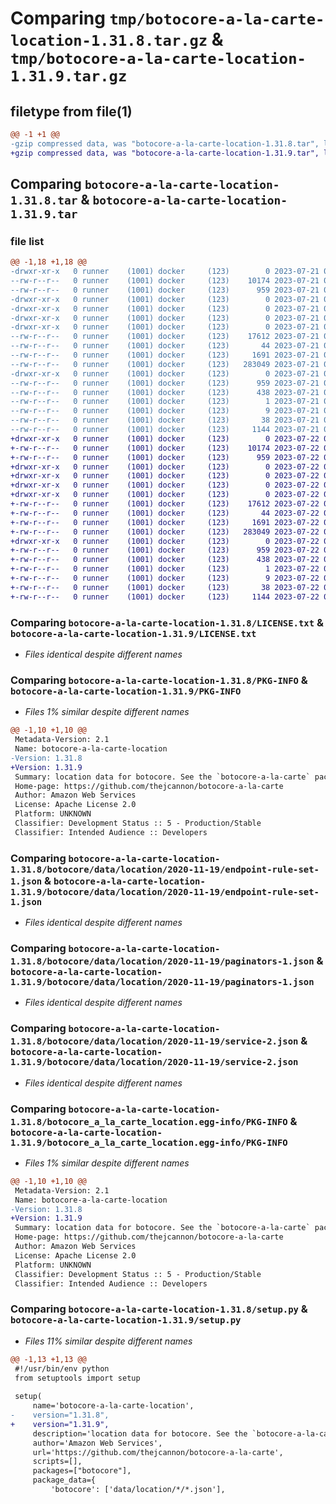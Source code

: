 # Comparing `tmp/botocore-a-la-carte-location-1.31.8.tar.gz` & `tmp/botocore-a-la-carte-location-1.31.9.tar.gz`

## filetype from file(1)

```diff
@@ -1 +1 @@
-gzip compressed data, was "botocore-a-la-carte-location-1.31.8.tar", last modified: Fri Jul 21 01:21:40 2023, max compression
+gzip compressed data, was "botocore-a-la-carte-location-1.31.9.tar", last modified: Sat Jul 22 01:20:42 2023, max compression
```

## Comparing `botocore-a-la-carte-location-1.31.8.tar` & `botocore-a-la-carte-location-1.31.9.tar`

### file list

```diff
@@ -1,18 +1,18 @@
-drwxr-xr-x   0 runner    (1001) docker     (123)        0 2023-07-21 01:21:40.779280 botocore-a-la-carte-location-1.31.8/
--rw-r--r--   0 runner    (1001) docker     (123)    10174 2023-07-21 01:21:40.000000 botocore-a-la-carte-location-1.31.8/LICENSE.txt
--rw-r--r--   0 runner    (1001) docker     (123)      959 2023-07-21 01:21:40.779280 botocore-a-la-carte-location-1.31.8/PKG-INFO
-drwxr-xr-x   0 runner    (1001) docker     (123)        0 2023-07-21 01:21:40.775279 botocore-a-la-carte-location-1.31.8/botocore/
-drwxr-xr-x   0 runner    (1001) docker     (123)        0 2023-07-21 01:21:40.775279 botocore-a-la-carte-location-1.31.8/botocore/data/
-drwxr-xr-x   0 runner    (1001) docker     (123)        0 2023-07-21 01:21:40.775279 botocore-a-la-carte-location-1.31.8/botocore/data/location/
-drwxr-xr-x   0 runner    (1001) docker     (123)        0 2023-07-21 01:21:40.775279 botocore-a-la-carte-location-1.31.8/botocore/data/location/2020-11-19/
--rw-r--r--   0 runner    (1001) docker     (123)    17612 2023-07-21 01:21:06.000000 botocore-a-la-carte-location-1.31.8/botocore/data/location/2020-11-19/endpoint-rule-set-1.json
--rw-r--r--   0 runner    (1001) docker     (123)       44 2023-07-21 01:21:06.000000 botocore-a-la-carte-location-1.31.8/botocore/data/location/2020-11-19/examples-1.json
--rw-r--r--   0 runner    (1001) docker     (123)     1691 2023-07-21 01:21:06.000000 botocore-a-la-carte-location-1.31.8/botocore/data/location/2020-11-19/paginators-1.json
--rw-r--r--   0 runner    (1001) docker     (123)   283049 2023-07-21 01:21:06.000000 botocore-a-la-carte-location-1.31.8/botocore/data/location/2020-11-19/service-2.json
-drwxr-xr-x   0 runner    (1001) docker     (123)        0 2023-07-21 01:21:40.775279 botocore-a-la-carte-location-1.31.8/botocore_a_la_carte_location.egg-info/
--rw-r--r--   0 runner    (1001) docker     (123)      959 2023-07-21 01:21:40.000000 botocore-a-la-carte-location-1.31.8/botocore_a_la_carte_location.egg-info/PKG-INFO
--rw-r--r--   0 runner    (1001) docker     (123)      438 2023-07-21 01:21:40.000000 botocore-a-la-carte-location-1.31.8/botocore_a_la_carte_location.egg-info/SOURCES.txt
--rw-r--r--   0 runner    (1001) docker     (123)        1 2023-07-21 01:21:40.000000 botocore-a-la-carte-location-1.31.8/botocore_a_la_carte_location.egg-info/dependency_links.txt
--rw-r--r--   0 runner    (1001) docker     (123)        9 2023-07-21 01:21:40.000000 botocore-a-la-carte-location-1.31.8/botocore_a_la_carte_location.egg-info/top_level.txt
--rw-r--r--   0 runner    (1001) docker     (123)       38 2023-07-21 01:21:40.779280 botocore-a-la-carte-location-1.31.8/setup.cfg
--rw-r--r--   0 runner    (1001) docker     (123)     1144 2023-07-21 01:21:40.000000 botocore-a-la-carte-location-1.31.8/setup.py
+drwxr-xr-x   0 runner    (1001) docker     (123)        0 2023-07-22 01:20:42.457188 botocore-a-la-carte-location-1.31.9/
+-rw-r--r--   0 runner    (1001) docker     (123)    10174 2023-07-22 01:20:42.000000 botocore-a-la-carte-location-1.31.9/LICENSE.txt
+-rw-r--r--   0 runner    (1001) docker     (123)      959 2023-07-22 01:20:42.457188 botocore-a-la-carte-location-1.31.9/PKG-INFO
+drwxr-xr-x   0 runner    (1001) docker     (123)        0 2023-07-22 01:20:42.457188 botocore-a-la-carte-location-1.31.9/botocore/
+drwxr-xr-x   0 runner    (1001) docker     (123)        0 2023-07-22 01:20:42.457188 botocore-a-la-carte-location-1.31.9/botocore/data/
+drwxr-xr-x   0 runner    (1001) docker     (123)        0 2023-07-22 01:20:42.457188 botocore-a-la-carte-location-1.31.9/botocore/data/location/
+drwxr-xr-x   0 runner    (1001) docker     (123)        0 2023-07-22 01:20:42.457188 botocore-a-la-carte-location-1.31.9/botocore/data/location/2020-11-19/
+-rw-r--r--   0 runner    (1001) docker     (123)    17612 2023-07-22 01:20:09.000000 botocore-a-la-carte-location-1.31.9/botocore/data/location/2020-11-19/endpoint-rule-set-1.json
+-rw-r--r--   0 runner    (1001) docker     (123)       44 2023-07-22 01:20:09.000000 botocore-a-la-carte-location-1.31.9/botocore/data/location/2020-11-19/examples-1.json
+-rw-r--r--   0 runner    (1001) docker     (123)     1691 2023-07-22 01:20:09.000000 botocore-a-la-carte-location-1.31.9/botocore/data/location/2020-11-19/paginators-1.json
+-rw-r--r--   0 runner    (1001) docker     (123)   283049 2023-07-22 01:20:09.000000 botocore-a-la-carte-location-1.31.9/botocore/data/location/2020-11-19/service-2.json
+drwxr-xr-x   0 runner    (1001) docker     (123)        0 2023-07-22 01:20:42.457188 botocore-a-la-carte-location-1.31.9/botocore_a_la_carte_location.egg-info/
+-rw-r--r--   0 runner    (1001) docker     (123)      959 2023-07-22 01:20:42.000000 botocore-a-la-carte-location-1.31.9/botocore_a_la_carte_location.egg-info/PKG-INFO
+-rw-r--r--   0 runner    (1001) docker     (123)      438 2023-07-22 01:20:42.000000 botocore-a-la-carte-location-1.31.9/botocore_a_la_carte_location.egg-info/SOURCES.txt
+-rw-r--r--   0 runner    (1001) docker     (123)        1 2023-07-22 01:20:42.000000 botocore-a-la-carte-location-1.31.9/botocore_a_la_carte_location.egg-info/dependency_links.txt
+-rw-r--r--   0 runner    (1001) docker     (123)        9 2023-07-22 01:20:42.000000 botocore-a-la-carte-location-1.31.9/botocore_a_la_carte_location.egg-info/top_level.txt
+-rw-r--r--   0 runner    (1001) docker     (123)       38 2023-07-22 01:20:42.457188 botocore-a-la-carte-location-1.31.9/setup.cfg
+-rw-r--r--   0 runner    (1001) docker     (123)     1144 2023-07-22 01:20:42.000000 botocore-a-la-carte-location-1.31.9/setup.py
```

### Comparing `botocore-a-la-carte-location-1.31.8/LICENSE.txt` & `botocore-a-la-carte-location-1.31.9/LICENSE.txt`

 * *Files identical despite different names*

### Comparing `botocore-a-la-carte-location-1.31.8/PKG-INFO` & `botocore-a-la-carte-location-1.31.9/PKG-INFO`

 * *Files 1% similar despite different names*

```diff
@@ -1,10 +1,10 @@
 Metadata-Version: 2.1
 Name: botocore-a-la-carte-location
-Version: 1.31.8
+Version: 1.31.9
 Summary: location data for botocore. See the `botocore-a-la-carte` package for more info.
 Home-page: https://github.com/thejcannon/botocore-a-la-carte
 Author: Amazon Web Services
 License: Apache License 2.0
 Platform: UNKNOWN
 Classifier: Development Status :: 5 - Production/Stable
 Classifier: Intended Audience :: Developers
```

### Comparing `botocore-a-la-carte-location-1.31.8/botocore/data/location/2020-11-19/endpoint-rule-set-1.json` & `botocore-a-la-carte-location-1.31.9/botocore/data/location/2020-11-19/endpoint-rule-set-1.json`

 * *Files identical despite different names*

### Comparing `botocore-a-la-carte-location-1.31.8/botocore/data/location/2020-11-19/paginators-1.json` & `botocore-a-la-carte-location-1.31.9/botocore/data/location/2020-11-19/paginators-1.json`

 * *Files identical despite different names*

### Comparing `botocore-a-la-carte-location-1.31.8/botocore/data/location/2020-11-19/service-2.json` & `botocore-a-la-carte-location-1.31.9/botocore/data/location/2020-11-19/service-2.json`

 * *Files identical despite different names*

### Comparing `botocore-a-la-carte-location-1.31.8/botocore_a_la_carte_location.egg-info/PKG-INFO` & `botocore-a-la-carte-location-1.31.9/botocore_a_la_carte_location.egg-info/PKG-INFO`

 * *Files 1% similar despite different names*

```diff
@@ -1,10 +1,10 @@
 Metadata-Version: 2.1
 Name: botocore-a-la-carte-location
-Version: 1.31.8
+Version: 1.31.9
 Summary: location data for botocore. See the `botocore-a-la-carte` package for more info.
 Home-page: https://github.com/thejcannon/botocore-a-la-carte
 Author: Amazon Web Services
 License: Apache License 2.0
 Platform: UNKNOWN
 Classifier: Development Status :: 5 - Production/Stable
 Classifier: Intended Audience :: Developers
```

### Comparing `botocore-a-la-carte-location-1.31.8/setup.py` & `botocore-a-la-carte-location-1.31.9/setup.py`

 * *Files 11% similar despite different names*

```diff
@@ -1,13 +1,13 @@
 #!/usr/bin/env python
 from setuptools import setup
 
 setup(
     name='botocore-a-la-carte-location',
-    version="1.31.8",
+    version="1.31.9",
     description='location data for botocore. See the `botocore-a-la-carte` package for more info.',
     author='Amazon Web Services',
     url='https://github.com/thejcannon/botocore-a-la-carte',
     scripts=[],
     packages=["botocore"],
     package_data={
         'botocore': ['data/location/*/*.json'],
```

